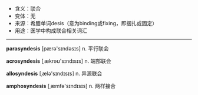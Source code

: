 - <span class="definition">含义：联合</span>
- <span class="definition">变体：无</span>
- <span class="definition">来源：希腊单词desis（意为binding或fixing，即捆扎或固定）</span>
- <span class="definition">用途：医学中构成联合相关词汇</span>

---

<span class="vocabulary">**parasyndesis**</span> [pærə'sɪndəsɪs] n. 平行联会  

<span class="vocabulary">**acrosyndesis**</span> [ˌækrəʊ'sɪndɪsɪs] n. 端部联会

<span class="vocabulary">**allosyndesis**</span> [ˌælə'sɪndɪsɪs] n. 异源联会

<span class="vocabulary">**amphosyndesis**</span> [ˌæmfə'sɪndɪsɪs] n. 两样接合

